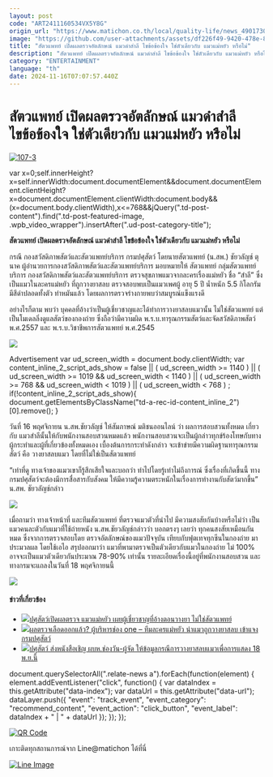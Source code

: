 ```yaml
---
layout: post
code: "ART2411160534VX5Y8G"
origin_url: "https://www.matichon.co.th/local/quality-life/news_4901730"
image: "https://github.com/user-attachments/assets/df226f49-9420-478e-8394-658e6d4fb77d"
title: "สัตวแพทย์ เปิดผลตรวจอัตลักษณ์ แมวดำสำลี ไขข้อข้องใจ ใช่ตัวเดียวกับ แมวแม่หยัว หรือไม่"
description: "สัตวแพทย์ เปิดผลตรวจอัตลักษณ์ แมวดำสำลี ไขข้อข้องใจ ใช่ตัวเดียวกับ แมวแม่หยัว หรือไม่ "
category: "ENTERTAINMENT"
language: "th"
date: 2024-11-16T07:07:57.440Z
---
```


# สัตวแพทย์ เปิดผลตรวจอัตลักษณ์ แมวดำสำลี ไขข้อข้องใจ ใช่ตัวเดียวกับ แมวแม่หยัว หรือไม่

[![](https://www.matichon.co.th/wp-content/uploads/2024/11/107-3-1.jpg "107-3")](https://www.matichon.co.th/wp-content/uploads/2024/11/107-3-1.jpg)

var x=0;self.innerHeight?x=self.innerWidth:document.documentElement&&document.documentElement.clientHeight?x=document.documentElement.clientWidth:document.body&&(x=document.body.clientWidth),x<=768&&jQuery(".td-post-content").find(".td-post-featured-image, .wpb\_video\_wrapper").insertAfter(".ud-post-category-title");

**สัตวแพทย์ เปิดผลตรวจอัตลักษณ์ แมวดำสำลี ไขข้อข้องใจ ใช่ตัวเดียวกับ แมวแม่หยัว หรือไม่** 

กรณี กองสวัสดิภาพสัตว์และสัตวแพทย์บริการ กรมปศุสัตว์ โดยนายสัตวแพทย์ (น.สพ.) ชัยวลัญช์ ตุนาค ผู้อำนวยการกองสวัสดิภาพสัตว์และสัตวแพทย์บริการ มอบหมายให้ สัตวแพทย์ กลุ่มสัตวแพทย์บริการ กองสวัสดิภาพสัตว์และสัตวแพทย์บริการ ตรวจสุขภาพแมวจากละครเรื่องแม่หยัว ชื่อ “สำลี” ซึ่งเป็นแมวในละครแม่หยัว ที่ถูกวางยาสลบ ตรวจสอบพบเป็นแมวเพศผู้ อายุ 5 ปี น้ำหนัก 5.5 กิโลกรัม มีสีดำปลอดทั้งตัว ทำหมันแล้ว โดยผลการตรวจร่างกายพบว่าสมบูรณ์แข็งแรงดี

อย่างไรก็ตาม พบว่า บุคคลที่อ้างว่าเป็นผู้เชี่ยวชาญและได้ทำการวางยาสลบแมวนั้น ไม่ใช่สัตวแพทย์ แต่เป็นโมเดลลิ่งดูแลสัตว์ของกองถ่าย ซึ่งถือว่ามีความผิด พ.ร.บ.ทารุณกรรมสัตว์และจัดสวัสดิภาพสัตว์ พ.ศ.2557 และ พ.ร.บ.วิชาชีพการสัตวแพทย์ พ.ศ.2545

![](https://www.matichon.co.th/wp-content/uploads/2024/11/466586343_1039565908182971_5302281484172411519_n.jpg)

Advertisement var ud\_screen\_width = document.body.clientWidth; var content\_inline\_2\_script\_ads\_show = false || ( ud\_screen\_width >= 1140 ) || ( ud\_screen\_width >= 1019 && ud\_screen\_width < 1140 ) || ( ud\_screen\_width >= 768 && ud\_screen\_width < 1019 ) || ( ud\_screen\_width < 768 ) ; if(!content\_inline\_2\_script\_ads\_show){ document.getElementsByClassName("td-a-rec-id-content\_inline\_2")\[0\].remove(); }

วันที่ 16 พฤศจิกายน น.สพ.ชัยวลัญช์ ให้สัมภาษณ์ มติชนออนไลน์ ว่า ผลการสอบสวนทั้งหมด เกี่ยวกับ แมวสำลีนั้นให้กับพนักงานสอบสวนหมดแล้ว พนักงานสอบสวนจะเป็นผู้กล่าวทุกข์ร้องโทษกับทางผู้กระทำและผู้ที่เกี่ยวข้องทั้งหมดเอง เบื้องต้นการกระทำดังกล่าว จะเข้าข่ายมีความผิดฐานทารุณกรรมสัตว์ คือ วางยาสลบแมว โดยที่ไม่ใช่เป็นสัตวแพทย์

“เท่าที่ดู ทางเจ้าของแมวเขาก็รู้สึกเสียใจและบอกว่า ทำไปโดยรู้เท่าไม่ถึงการณ์ ซึ่งเรื่องที่เกิดขึ้นนี้ ทางกรมปศุสัตว์จะต้องมีการสื่อสารกับสังคม ให้มีความรู้ความตระหนักในเรื่องการทำงานกับสัตว์มากขึ้น” น.สพ. ชัยวลัญช์กล่าว

![](https://www.matichon.co.th/wp-content/uploads/2024/11/466409502_1039565871516308_3192441309509826614_n.jpg)

เมื่อถามว่า ทางเจ้าหน้าที่ และทีมสัตวแพทย์ ที่ตรวจแมวตัวที่นำไป มีความสงสัยกันบ้างหรือไม่ว่า เป็นแมวคนละตัวกับแมวที่ใช้ถ่ายหนัง น.สพ.ชัยวลัญช์กล่าวว่า บอกตรงๆ เลยว่า ทุกคนสงสัยเหมือนกันหมด ซึ่งจากการตรวจสอบโดย ตรวจอัตลักษณ์ของแมวปัจจุบัน เทียบกับฟุตเทจทุกซีนในกองถ่าย มาประมวลผล โดยใช้เอไอ สรุปออกมาว่า แมวที่พามาตรวจเป็นตัวเดียวกับแมวในกองถ่าย ไม่ 100% อาจจะเป็นแมวตัวเดียวกันประมาณ 78-90% เท่านั้น รายละเอียดเรื่องนี้อยู่ที่พนักงานสอบสวน และทางกรมจะแถลงในวันที่ 18 พฤศจิกายนนี้

![](https://www.matichon.co.th/wp-content/uploads/2024/11/466588306_10233149240183776_8649392927749373763_n.jpg)

#### ข่าวที่เกี่ยวข้อง

*   [![](https://www.matichon.co.th/wp-content/uploads/2024/11/107-3.jpg)ปศุสัตว์เปิดผลตรวจ แมวแม่หยัว เผยผู้เชี่ยวชาญที่อ้างตอนวางยา ไม่ใช่สัตวแพทย์](https://www.matichon.co.th/entertainment/news_4899843)
*   [![](https://www.matichon.co.th/wp-content/uploads/2024/11/gfhd11-wed.jpg)ผลตรวจเลือดออกแล้ว? ผู้บริหารช่อง one – ทีมละครแม่หยัว นำแมวถูกวางยาสลบ เข้าแจงกรมปศุสัตว์](https://www.matichon.co.th/local/news_4897382) 
*   [![](https://www.matichon.co.th/wp-content/uploads/2024/11/3529679.jpg)ปศุสัตว์ ส่งหนังสือเชิญ ผบห.ช่องวัน-ผู้จัด ให้ข้อมูลกรณีการวางยาสลบแมวเพื่อการแสดง 18 พ.ย.นี้](https://www.matichon.co.th/bullet-news-today/news_4893058)

document.querySelectorAll(".relate-news a").forEach(function(element) { element.addEventListener("click", function() { var dataIndex = this.getAttribute("data-index"); var dataUrl = this.getAttribute("data-url"); dataLayer.push({ "event": "track\_event", "event\_category": "recommend\_content", "event\_action": "click\_button", "event\_label": dataIndex + " | " + dataUrl }); }); });

[![QR Code](https://www.matichon.co.th/wp-content/uploads/2023/07/wob1371z.jpg)](https://lin.ee/ht0nDxX)

เกาะติดทุกสถานการณ์จาก Line@matichon ได้ที่นี่

[![Line Image](https://www.matichon.co.th/wp-content/uploads/2023/07/th.png)](https://lin.ee/ht0nDxX)